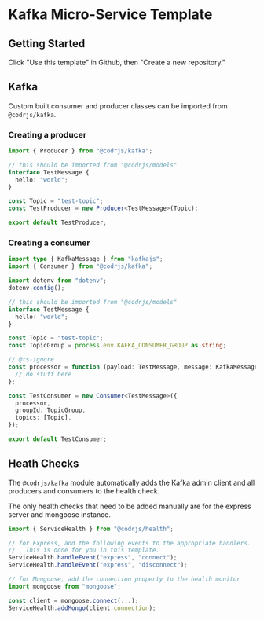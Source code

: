 # Kafka Micro-Service Template

## Getting Started

Click "Use this template" in Github, then "Create a new repository."

## Kafka

Custom built consumer and producer classes can be imported from `@codrjs/kafka`.

### Creating a producer

```ts
import { Producer } from "@codrjs/kafka";

// this should be imported from "@codrjs/models"
interface TestMessage {
  hello: "world";
}

const Topic = "test-topic";
const TestProducer = new Producer<TestMessage>(Topic);

export default TestProducer;
```

### Creating a consumer

```ts
import type { KafkaMessage } from "kafkajs";
import { Consumer } from "@codrjs/kafka";

import dotenv from "dotenv";
dotenv.config();

// this should be imported from "@codrjs/models"
interface TestMessage {
  hello: "world";
}

const Topic = "test-topic";
const TopicGroup = process.env.KAFKA_CONSUMER_GROUP as string;

// @ts-ignore
const processor = function (payload: TestMessage, message: KafkaMessage) {
  // do stuff here
};

const TestConsumer = new Consumer<TestMessage>({
  processor,
  groupId: TopicGroup,
  topics: [Topic],
});

export default TestConsumer;
```

## Heath Checks

The `@codrjs/kafka` module automatically adds the Kafka admin client and all producers and consumers to the health check.

The only health checks that need to be added manually are for the express server and mongoose instance.

```ts
import { ServiceHealth } from "@codrjs/health";

// for Express, add the following events to the appropriate handlers.
//   This is done for you in this template.
ServiceHealth.handleEvent("express", "connect");
ServiceHealth.handleEvent("express", "disconnect");

// for Mongoose, add the connection property to the health monitor
import mongoose from "mongoose";

const client = mongoose.connect(...);
ServiceHealth.addMongo(client.connection);
```
